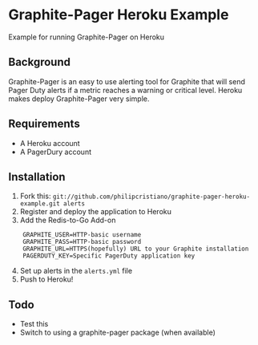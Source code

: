 # Graphite-Pager Heroku Example

Example for running Graphite-Pager on Heroku

## Background

Graphite-Pager is an easy to use alerting tool for Graphite that will send
Pager Duty alerts if a metric reaches a warning or critical level. Heroku
makes deploy Graphite-Pager very simple.


## Requirements

* A Heroku account
* A PagerDury account

## Installation


1. Fork this: `git://github.com/philipcristiano/graphite-pager-heroku-example.git alerts`
2. Register and deploy the application to Heroku
3. Add the Redis-to-Go Add-on

```
    GRAPHITE_USER=HTTP-basic username
    GRAPHITE_PASS=HTTP-basic password
    GRAPHITE_URL=HTTPS(hopefully) URL to your Graphite installation
    PAGERDUTY_KEY=Specific PagerDuty application key
```

4. Set up alerts in the `alerts.yml` file
5. Push to Heroku!

## Todo

* Test this
* Switch to using a graphite-pager package (when available)

